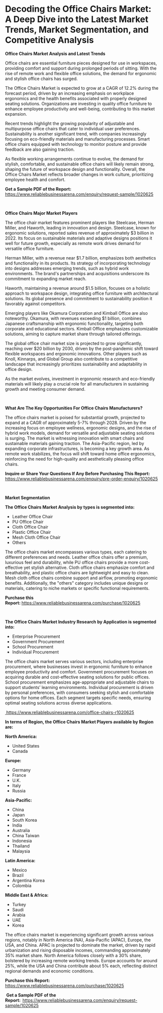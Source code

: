 <p><h1>Decoding the Office Chairs Market: A Deep Dive into the Latest Market Trends, Market Segmentation, and Competitive Analysis</h1></p><p><strong>Office Chairs Market Analysis and Latest Trends</strong></p>
<p><p>Office chairs are essential furniture pieces designed for use in workspaces, providing comfort and support during prolonged periods of sitting. With the rise of remote work and flexible office solutions, the demand for ergonomic and stylish office chairs has surged.</p><p>The Office Chairs Market is expected to grow at a CAGR of 12.2% during the forecast period, driven by an increasing emphasis on workplace ergonomics and the health benefits associated with properly designed seating solutions. Organizations are investing in quality office furniture to enhance employee productivity and well-being, contributing to this market expansion.</p><p>Recent trends highlight the growing popularity of adjustable and multipurpose office chairs that cater to individual user preferences. Sustainability is another significant trend, with companies increasingly focusing on eco-friendly materials and manufacturing processes. Smart office chairs equipped with technology to monitor posture and provide feedback are also gaining traction.</p><p>As flexible working arrangements continue to evolve, the demand for stylish, comfortable, and sustainable office chairs will likely remain strong, shaping the future of workspace design and functionality. Overall, the Office Chairs Market reflects broader changes in work culture, prioritizing employee health and comfort.</p></p>
<p><strong>Get a Sample PDF of the Report:&nbsp;</strong> <a href="https://www.reliablebusinessarena.com/enquiry/request-sample/1020625?utm_campaign=2112&utm_medium=2&utm_source=Github&utm_content=ia&utm_term=15042025&utm_id=office-chairs">https://www.reliablebusinessarena.com/enquiry/request-sample/1020625</a></p>
<p>&nbsp;</p>
<p><strong>Office Chairs Major Market Players</strong></p>
<p><p>The office chair market features prominent players like Steelcase, Herman Miller, and Haworth, leading in innovation and design. Steelcase, known for ergonomic solutions, reported sales revenue of approximately $3 billion in 2022. Its focus on sustainable materials and adaptive designs positions it well for future growth, especially as remote work drives demand for versatile office furniture.</p><p>Herman Miller, with a revenue near $1.7 billion, emphasizes both aesthetics and functionality in its products. Its strategy of incorporating technology into designs addresses emerging trends, such as hybrid work environments. The brand's partnerships and acquisitions underscore its commitment to expanding market reach.</p><p>Haworth, maintaining a revenue around $1.5 billion, focuses on a holistic approach to workspace design, integrating office furniture with architectural solutions. Its global presence and commitment to sustainability position it favorably against competitors.</p><p>Emerging players like Okamura Corporation and Kimball Office are also noteworthy. Okamura, with revenues exceeding $1 billion, combines Japanese craftsmanship with ergonomic functionality, targeting both corporate and educational sectors. Kimball Office emphasizes customizable solutions, aiming to capture market share through tailored offerings.</p><p>The global office chair market size is projected to grow significantly, reaching over $20 billion by 2030, driven by the post-pandemic shift toward flexible workspaces and ergonomic innovations. Other players such as Knoll, Kinnarps, and Global Group also contribute to a competitive landscape that increasingly prioritizes sustainability and adaptability in office design.</p><p>As the market evolves, investment in ergonomic research and eco-friendly materials will likely play a crucial role for all manufacturers in sustaining growth and meeting consumer demand.</p></p>
<p>&nbsp;</p>
<p><strong>What Are The Key Opportunities For Office Chairs Manufacturers?</strong></p>
<p><p>The office chairs market is poised for substantial growth, projected to expand at a CAGR of approximately 5-7% through 2028. Driven by the increasing focus on employee wellness, ergonomic designs, and the rise of hybrid work models, demand for versatile and adjustable seating solutions is surging. The market is witnessing innovation with smart chairs and sustainable materials gaining traction. The Asia-Pacific region, led by expanding corporate infrastructures, is becoming a key growth area. As remote work stabilizes, the focus will shift toward home office ergonomics, reinforcing the need for high-quality and aesthetically pleasing office chairs.</p></p>
<p><strong>Inquire or Share Your Questions If Any Before Purchasing This Report:</strong> <a href="https://www.reliablebusinessarena.com/enquiry/pre-order-enquiry/1020625?utm_campaign=2112&utm_medium=2&utm_source=Github&utm_content=ia&utm_term=15042025&utm_id=office-chairs">https://www.reliablebusinessarena.com/enquiry/pre-order-enquiry/1020625</a></p>
<p>&nbsp;</p>
<p><strong>Market Segmentation</strong></p>
<p><strong>The Office Chairs Market Analysis by types is segmented into:</strong></p>
<p><ul><li>Leather Office Chair</li><li>PU Office Chair</li><li>Cloth Office Chair</li><li>Plastic Office Chair</li><li>Mesh Cloth Office Chair</li><li>Others</li></ul></p>
<p><p>The office chairs market encompasses various types, each catering to different preferences and needs. Leather office chairs offer a premium, luxurious feel and durability, while PU office chairs provide a more cost-effective yet stylish alternative. Cloth office chairs emphasize comfort and breathability, and plastic office chairs are lightweight and easy to clean. Mesh cloth office chairs combine support and airflow, promoting ergonomic benefits. Additionally, the "others" category includes unique designs or materials, catering to niche markets or specific functional requirements.</p></p>
<p><strong>Purchase this Report:&nbsp;</strong><a href="https://www.reliablebusinessarena.com/purchase/1020625?utm_campaign=2112&utm_medium=2&utm_source=Github&utm_content=ia&utm_term=15042025&utm_id=office-chairs">https://www.reliablebusinessarena.com/purchase/1020625</a></p>
<p>&nbsp;</p>
<p><strong>The Office Chairs Market Industry Research by Application is segmented into:</strong></p>
<p><ul><li>Enterprise Procurement</li><li>Government Procurement</li><li>School Procurement</li><li>Individual Procurement</li></ul></p>
<p><p>The office chairs market serves various sectors, including enterprise procurement, where businesses invest in ergonomic furniture to enhance employee productivity and comfort. Government procurement focuses on acquiring durable and cost-effective seating solutions for public offices. School procurement emphasizes age-appropriate and adjustable chairs to support students’ learning environments. Individual procurement is driven by personal preferences, with consumers seeking stylish and comfortable options for home offices. Each segment targets specific needs, ensuring optimal seating solutions across diverse applications.</p></p>
<p><a href="https://www.reliablebusinessarena.com/office-chairs-r1020625?utm_campaign=2112&utm_medium=2&utm_source=Github&utm_content=ia&utm_term=15042025&utm_id=office-chairs">&nbsp;https://www.reliablebusinessarena.com/office-chairs-r1020625</a></p>
<p><strong>In terms of Region, the Office Chairs Market Players available by Region are:</strong></p>
<p>
    <p> <strong> North America: </strong>
        <ul>
            <li>United States</li>
            <li>Canada</li>
        </ul>
        </p> 
    <p> <strong> Europe: </strong>
        <ul>
            <li>Germany</li>
            <li>France</li>
            <li>U.K.</li>
            <li>Italy</li>
            <li>Russia</li>
        </ul>
        </p> 
    <p> <strong> Asia-Pacific: </strong>
        <ul>
            <li>China</li>
            <li>Japan</li>
            <li>South Korea</li>
            <li>India</li>
            <li>Australia</li>
            <li>China Taiwan</li>
            <li>Indonesia</li>
            <li>Thailand</li>
            <li>Malaysia</li>
        </ul>
        </p> 
    <p> <strong> Latin America: </strong>
        <ul>
            <li>Mexico</li>
            <li>Brazil</li>
            <li>Argentina Korea</li>
            <li>Colombia</li>
        </ul>
        </p> 
    <p> <strong> Middle East & Africa: </strong>
        <ul>
            <li>Turkey</li>
            <li>Saudi</li>
            <li>Arabia</li>
            <li>UAE</li>
            <li>Korea</li>
        </ul>
    </p>
    </p>
<p><p>The office chairs market is experiencing significant growth across various regions, notably in North America (NA), Asia-Pacific (APAC), Europe, the USA, and China. APAC is projected to dominate the market, driven by rapid urbanization and rising disposable incomes, commanding approximately 35% market share. North America follows closely with a 30% share, bolstered by increasing remote working trends. Europe accounts for around 25%, while the USA and China contribute about 5% each, reflecting distinct regional demands and economic conditions.</p></p>
<p><strong>Purchase this Report: </strong><a href="https://www.reliablebusinessarena.com/purchase/1020625?utm_campaign=2112&utm_medium=2&utm_source=Github&utm_content=ia&utm_term=15042025&utm_id=office-chairs">https://www.reliablebusinessarena.com/purchase/1020625</a></p>
<p>&nbsp;<strong>Get a Sample PDF of the Report:&nbsp;&nbsp;</strong><a href="https://www.reliablebusinessarena.com/enquiry/request-sample/1020625?utm_campaign=2112&utm_medium=2&utm_source=Github&utm_content=ia&utm_term=15042025&utm_id=office-chairs">https://www.reliablebusinessarena.com/enquiry/request-sample/1020625</a></p>
<p><strong></strong></p>
<p><p></p><p></p><p></p></p>